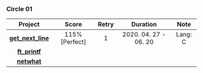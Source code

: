 ### Circle 01

|               Project                |     Score      | Retry |       Duration        |  Note   |
| :----------------------------------: | :------------: | :---: | :-------------------: | :-----: |
| **[get_next_line](./get_next_line)** | 115% [Perfect] |   1   | 2020. 04. 27 - 06. 20 | Lang: C |
|     **[ft_printf](./ft_printf)**     |                |       |                       |         |
|       **[netwhat](./netwhat)**       |                |       |                       |         |
